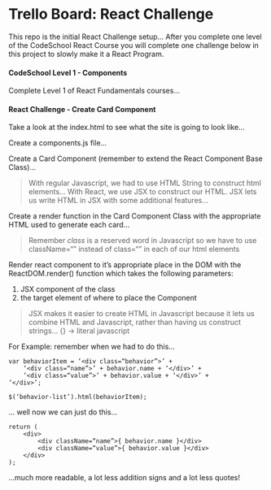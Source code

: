 # Trello Board: React Challenge

This repo is the initial React Challenge setup... After you complete one level of the CodeSchool React Course you will complete one challenge below in this project to slowly make it a React Program.


#### CodeSchool Level 1 - Components
Complete Level 1 of React Fundamentals courses...

#### React Challenge - Create Card Component
Take a look at the index.html to see what the site is going to look like...  

Create a components.js file...

Create a Card Component (remember to extend the React Component Base Class)...

> With regular Javascript, we had to use HTML String to construct html elements... With React, we use JSX to construct our HTML. JSX lets us write HTML in JSX with some additional features…

Create a render function in the Card Component Class with the appropriate HTML used to generate each card...
> Remember *class* is a reserved word in Javascript so we have to use className=“” instead of class=“” in each of our html elements

Render react component to it’s appropriate place in the DOM with the ReactDOM.render() function
which takes the following parameters:  
1) JSX component of the class  
2) the target element of where to place the Component

> JSX makes it easier to create HTML in Javascript because it lets us combine HTML and Javascript, rather than having us construct strings...
{} -> literal javascript

For Example: remember when we had to do this...

```
var behaviorItem = ‘<div class=“behavior”>’ +
    ‘<div class=“name”>’ + behavior.name + ‘</div>’ +
    ‘<div class=“value”>’ + behavior.value + ‘</div>’ +
‘</div>’;

$(‘behavior-list’).html(behaviorItem);
```

... well now we can just do this...

```
return (
    <div>
        <div className=“name”>{ behavior.name }</div>
        <div className=“value”>{ behavior.value }</div>
    </div>
);
```

...much more readable, a lot less addition signs and a lot less quotes!
